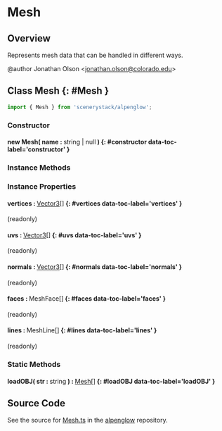 # Mesh

## Overview

Represents mesh data that can be handled in different ways.

@author Jonathan Olson &lt;jonathan.olson@colorado.edu&gt;

## Class Mesh {: #Mesh }


```js
import { Mesh } from 'scenerystack/alpenglow';
```
### Constructor

#### new Mesh( name : <span style="font-weight: 400;"><span style="color: hsla(calc(var(--md-hue) + 180deg),80%,40%,1);">string</span> | <span style="color: hsla(calc(var(--md-hue) + 180deg),80%,40%,1);">null</span></span> ) {: #constructor data-toc-label='constructor' }

### Instance Methods



### Instance Properties

#### vertices : <span style="font-weight: 400;">[Vector3](../dot/Vector3.md)[]</span> {: #vertices data-toc-label='vertices' }

(readonly)

#### uvs : <span style="font-weight: 400;">[Vector3](../dot/Vector3.md)[]</span> {: #uvs data-toc-label='uvs' }

(readonly)

#### normals : <span style="font-weight: 400;">[Vector3](../dot/Vector3.md)[]</span> {: #normals data-toc-label='normals' }

(readonly)

#### faces : <span style="font-weight: 400;">MeshFace[]</span> {: #faces data-toc-label='faces' }

(readonly)

#### lines : <span style="font-weight: 400;">MeshLine[]</span> {: #lines data-toc-label='lines' }

(readonly)

### Static Methods

#### loadOBJ( str : <span style="font-weight: 400;"><span style="color: hsla(calc(var(--md-hue) + 180deg),80%,40%,1);">string</span></span> ) : <span style="font-weight: 400;">[Mesh](../alpenglow/Mesh.md)[]</span> {: #loadOBJ data-toc-label='loadOBJ' }



## Source Code

See the source for [Mesh.ts](https://github.com/phetsims/alpenglow/blob/main/js/render-program/Mesh.ts) in the [alpenglow](https://github.com/phetsims/alpenglow) repository.
